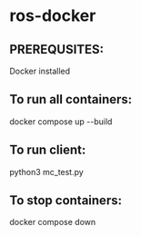 # ros-docker

## PREREQUSITES:  
Docker installed  

## To run all containers: 
docker compose up --build

## To run client: 
python3 mc_test.py  

## To stop containers: 
docker compose down
